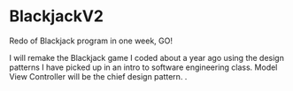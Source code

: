 BlackjackV2
===========

Redo of Blackjack program in one week, GO!


I will remake the Blackjack game I coded about a year ago using the design patterns I have picked up in an intro 
to software engineering class. Model View Controller will be the chief design pattern.
.
